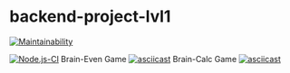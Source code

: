 # backend-project-lvl1
[![Maintainability](https://api.codeclimate.com/v1/badges/a99a88d28ad37a79dbf6/maintainability)](https://codeclimate.com/github/codeclimate/codeclimate/maintainability)

[![Node.js-CI](https://github.com/CENTneRMOB/backend-project-lvl1/workflows/Node.js-CI/badge.svg)](https://github.com/CENTneRMOB/backend-project-lvl1/actions)
Brain-Even Game
[![asciicast](https://asciinema.org/a/xvmfxQGMrRM9RAtMABv1dtYlH.svg)](https://asciinema.org/a/xvmfxQGMrRM9RAtMABv1dtYlH)
Brain-Calc Game
[![asciicast](https://asciinema.org/a/A2X7aqQ9m8s47iS0N4aVzGtpF.svg)](https://asciinema.org/a/A2X7aqQ9m8s47iS0N4aVzGtpF)